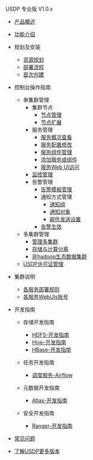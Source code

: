 <div class="sidebar_title icon_"> USDP 专业版 V1.0.x</div>   



* [产品概述](usdpdc/1.0.x/README)
* [功能介绍](usdpdc/1.0.x/release_notes)
* 规划及安装
  * [资源规划](usdpdc/plan&create/deploy_plan)
  * [部署流程](usdpdc/plan&create/install)
  * [首次创建](usdpdc/plan&create/first_create)
* 控制台操作指南
  * 单集群管理
    * 集群节点
      * [节点管理](usdpdc/1.0.x/webconsole/node)
      * [节点扩展](usdpdc/1.0.x/webconsole/node_add)
    * 服务管理
      * [服务概况查看](usdpdc/1.0.x/webconsole/service_state)
      * [服务配置修改](usdpdc/1.0.x/webconsole/service_config)
      * [服务组件管理](usdpdc/1.0.x/webconsole/service_component)
      * [添加服务或组件](usdpdc/1.0.x/webconsole/service_extension)
      * [服务Web UI访问](usdpdc/1.0.x/webconsole/service_web)
    * [监控管理](usdpdc/1.0.x/webconsole/monitor)
    * 告警管理
      * [告警模板管理](usdpdc/1.0.x/webconsole/alarmTemplate)
      * 通知方式管理
        * [通知组](usdpdc/1.0.x/webconsole/alarmInform_group)
        * [通知对象](usdpdc/1.0.x/webconsole/alarmInform_object)
        * [邮件发送设置](usdpdc/1.0.x/webconsole/alarmInform_email)
      * [告警生效](usdpdc/1.0.x/webconsole/alarmTemplate_work)
  * 多集群管理
    * [管理多集群](usdpdc/clusters/clusters)
    * [存储与计算分离](usdpdc/clusters/clusters_separation)
    * [非hadoop生态数据集群](usdpdc/clusters/clusters_others)
  * [USDP许可证管理](usdpdc/1.0.x/webconsole/license)
* 集群说明
  * [各服务部署规则](usdpdc/1.0.x/cluster_notes/rule)
  * [各服务WebUIs账号](usdpdc/1.0.x/cluster_notes/login)
* 开发指南
   * 存储开发指南
      * [HDFS-开发指南](usdpdc/1.0.x/developer/hdfs)
      * [Hive-开发指南](usdpdc/1.0.x/developer/hive)
      * [HBase-开发指南](usdpdc/1.0.x/developer/hbase)
   
   * 任务开发指南
      * [调度服务-Airflow](usdpdc/1.0.x/schedule/airflow)
   
   * 元数据开发指南
      * [Atlas-开发指南](usdpdc/1.0.x/developer/atlas)
   
   * 安全开发指南
      * [Ranger-开发指南](usdpdc/1.0.x/developer/ranger)
   
* [常见问题](usdpdc/1.0.x/FAQ)
* [了解USDP更多版本](/usdpdc/version_list)

